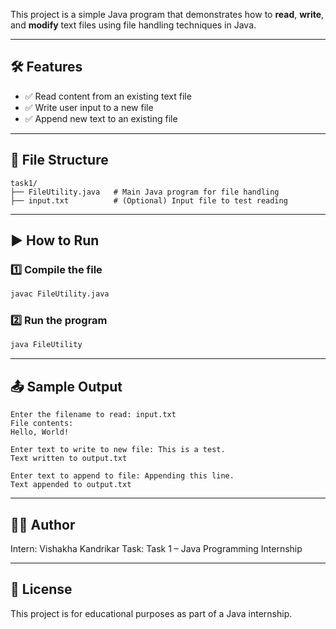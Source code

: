This project is a simple Java program that demonstrates how to **read**, **write**, and **modify** text files using file handling techniques in Java.

---

## 🛠 Features

- ✅ Read content from an existing text file
- ✅ Write user input to a new file
- ✅ Append new text to an existing file

---

## 📁 File Structure

```
task1/
├── FileUtility.java   # Main Java program for file handling
├── input.txt          # (Optional) Input file to test reading
```

---

## ▶️ How to Run

### 1️⃣ Compile the file
```bash
javac FileUtility.java
```

### 2️⃣ Run the program
```bash
java FileUtility
```

---

## 📤 Sample Output

```
Enter the filename to read: input.txt
File contents:
Hello, World!

Enter text to write to new file: This is a test.
Text written to output.txt

Enter text to append to file: Appending this line.
Text appended to output.txt
```

---

## 🧑‍💻 Author

Intern: Vishakha Kandrikar
Task: Task 1 – Java Programming Internship

---

## 📜 License

This project is for educational purposes as part of a Java internship.
